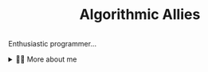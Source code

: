 <!--title-->
<div id="user-content-toc">
  <ul align="center">
    <summary><h1 style="display: inline-block">Algorithmic Allies</h1></summary>
</div>
<!-- Presentation -->
<p>
  Enthusiastic programmer...
</p>
<!-- Dropdown -->
<details>
  <summary>👨‍💻 More about me</summary>
  
  - 💬 
  
  - ⚡ 
</details>
